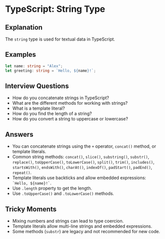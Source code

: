 # TypeScript: String Type

## Explanation

The `string` type is used for textual data in TypeScript.

## Examples

```ts
let name: string = "Alex";
let greeting: string = `Hello, ${name}!`;
```

## Interview Questions

- How do you concatenate strings in TypeScript?
- What are the different methods for working with strings?
- What is a template literal?
- How do you find the length of a string?
- How do you convert a string to uppercase or lowercase?

## Answers

- You can concatenate strings using the `+` operator, `concat()` method, or template literals.
- Common string methods: `concat()`, `slice()`, `substring()`, `substr()`, `replace()`, `toUpperCase()`, `toLowerCase()`, `split()`, `trim()`, `includes()`, `startsWith()`, `endsWith()`, `charAt()`, `indexOf()`, `padStart()`, `padEnd()`, `repeat()`.
- Template literals use backticks and allow embedded expressions: `` `Hello, ${name}!` ``.
- Use `.length` property to get the length.
- Use `.toUpperCase()` and `.toLowerCase()` methods.

## Tricky Moments

- Mixing numbers and strings can lead to type coercion.
- Template literals allow multi-line strings and embedded expressions.
- Some methods (`substr`) are legacy and not recommended for new code.
